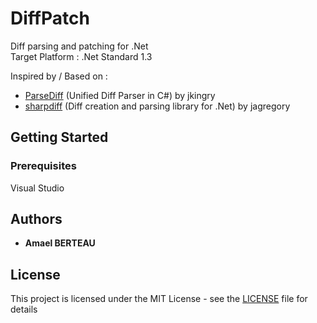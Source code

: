 # DiffPatch

Diff parsing and patching for .Net<br />
Target Platform : .Net Standard 1.3

Inspired by / Based on :
* [ParseDiff](https://github.com/jkingry/ParseDiff) (Unified Diff Parser in C#) by jkingry
* [sharpdiff](https://github.com/jagregory/sharpdiff) (Diff creation and parsing library for .Net) by jagregory

## Getting Started
### Prerequisites

Visual Studio

## Authors

* **Amael BERTEAU**

## License

This project is licensed under the MIT License - see the [LICENSE](LICENSE) file for details
